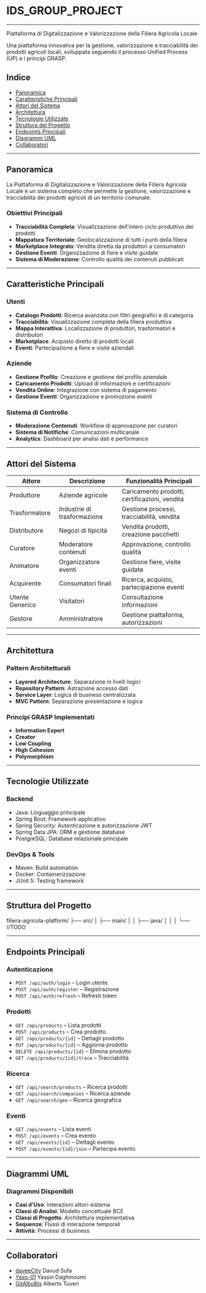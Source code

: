 # IDS_GROUP_PROJECT
--------------------------------------------------------------------------------
Piattaforma di Digitalizzazione e Valorizzazione della Filiera Agricola Locale
       
Una piattaforma innovativa per la gestione, valorizzazione e tracciabilità dei prodotti agricoli locali, sviluppata seguendo il processo Unified Process (UP) e i principi GRASP.

## Indice
- [Panoramica](#panoramica)
- [Caratteristiche Principali](#caratteristiche-principali)
- [Attori del Sistema](#attori-del-sistema)
- [Architettura](#architettura)
- [Tecnologie Utilizzate](#tecnologie-utilizzate)
- [Struttura del Progetto](#struttura-del-progetto)
- [Endpoints Principali](#endpoints-principali)
- [Diagrammi UML](#diagrammi-uml)
- [Collaboratori](#collaboratori)

---

## Panoramica

La Piattaforma di Digitalizzazione e Valorizzazione della Filiera Agricola Locale è un sistema completo che permette la gestione, valorizzazione e tracciabilità dei prodotti agricoli di un territorio comunale.

### Obiettivi Principali
- **Tracciabilità Completa**: Visualizzazione dell'intero ciclo produttivo dei prodotti
- **Mappatura Territoriale**: Geolocalizzazione di tutti i punti della filiera
- **Marketplace Integrato**: Vendita diretta da produttori a consumatori
- **Gestione Eventi**: Organizzazione di fiere e visite guidate
- **Sistema di Moderazione**: Controllo qualità dei contenuti pubblicati

---

## Caratteristiche Principali

### Utenti
- **Catalogo Prodotti**: Ricerca avanzata con filtri geografici e di categoria
- **Tracciabilità**: Visualizzazione completa della filiera produttiva
- **Mappa Interattiva**: Localizzazione di produttori, trasformatori e distributori
- **Marketplace**: Acquisto diretto di prodotti locali
- **Eventi**: Partecipazione a fiere e visite aziendali

### Aziende
- **Gestione Profilo**: Creazione e gestione del profilo aziendale
- **Caricamento Prodotti**: Upload di informazioni e certificazioni
- **Vendita Online**: Integrazione con sistema di pagamento
- **Gestione Eventi**: Organizzazione e promozione eventi

### Sistema di Controllo
- **Moderazione Contenuti**: Workflow di approvazione per curatori
- **Sistema di Notifiche**: Comunicazioni multicanale
- **Analytics**: Dashboard per analisi dati e performance

---

## Attori del Sistema

| Attore           | Descrizione                | Funzionalità Principali                                    |
|------------------|-----------------------------|-------------------------------------------------------------|
| Produttore       | Aziende agricole            | Caricamento prodotti, certificazioni, vendita              |
| Trasformatore    | Industrie di trasformazione | Gestione processi, tracciabilità, vendita                  |
| Distributore     | Negozi di tipicità          | Vendita prodotti, creazione pacchetti                      |
| Curatore         | Moderatore contenuti        | Approvazione, controllo qualità                            |
| Animatore        | Organizzatore eventi        | Gestione fiere, visite guidate                             |
| Acquirente       | Consumatori finali          | Ricerca, acquisto, partecipazione eventi                   |
| Utente Generico  | Visitatori                  | Consultazione informazioni                                 |
| Gestore          | Amministratore              | Gestione piattaforma, autorizzazioni                       |

---

## Architettura

### Pattern Architetturali
- **Layered Architecture**: Separazione in livelli logici
- **Repository Pattern**: Astrazione accesso dati
- **Service Layer**: Logica di business centralizzata
- **MVC Pattern**: Separazione presentazione e logica

### Principi GRASP Implementati
- **Information Expert**
- **Creator**
- **Low Coupling**
- **High Cohesion**
- **Polymorphism**

---

## Tecnologie Utilizzate

### Backend
- Java: Linguaggio principale
- Spring Boot: Framework applicativo
- Spring Security: Autenticazione e autorizzazione JWT
- Spring Data JPA: ORM e gestione database
- PostgreSQL: Database relazionale principale

### DevOps & Tools
- Maven: Build automation
- Docker: Containerizzazione
- JUnit 5: Testing framework

---

## Struttura del Progetto

filiera-agricola-platform/
├── src/
│ ├── main/
│ │ ├── java/
│ │ │ └── //TODO


---

## Endpoints Principali

### Autenticazione
- `POST /api/auth/login` – Login utente  
- `POST /api/auth/register` – Registrazione  
- `POST /api/auth/refresh` – Refresh token  

### Prodotti
- `GET /api/products` – Lista prodotti  
- `POST /api/products` – Crea prodotto  
- `GET /api/products/{id}` – Dettagli prodotto  
- `PUT /api/products/{id}` – Aggiorna prodotto  
- `DELETE /api/products/{id}` – Elimina prodotto  
- `GET /api/products/{id}/trace` – Tracciabilità  

### Ricerca
- `GET /api/search/products` – Ricerca prodotti  
- `GET /api/search/companies` – Ricerca aziende  
- `GET /api/search/geo` – Ricerca geografica  

### Eventi
- `GET /api/events` – Lista eventi  
- `POST /api/events` – Crea evento  
- `GET /api/events/{id}` – Dettagli evento  
- `POST /api/events/{id}/join` – Partecipa evento  

---

## Diagrammi UML

### Diagrammi Disponibili
- **Casi d'Uso**: Interazioni attori-sistema
- **Classi di Analisi**: Modello concettuale BCE
- **Classi di Progetto**: Architettura implementativa
- **Sequenze**: Flussi di interazione temporali
- **Attività**: Processi di business

---

## Collaboratori
- [daveeCity](https://github.com/daveeCity) Davud Sufa
- [Yaso-01](https://github.com/Yaso-01) Yassin Daghmoumi
- [GitAlboBis](https://github.com/GitAlboBis) Alberto Tuveri
